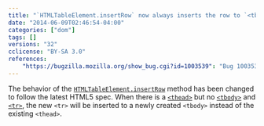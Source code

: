 ```yaml
---
title: "`HTMLTableElement.insertRow` now always inserts the row to `<tbody>`"
date: "2014-06-09T02:46:54-04:00"
categories: ["dom"]
tags: []
versions: "32"
cclicense: "BY-SA 3.0"
references:
    "https://bugzilla.mozilla.org/show_bug.cgi?id=1003539": "Bug 1003539 – HTMLTableElement.insertRow doesn\'t insert the row at the right place when table has a thead or tfoot, no tbody, and no rows"
---
```

The behavior of the [`HTMLTableElement.insertRow`](https://developer.mozilla.org/en-US/docs/Web/API/HTMLTableElement.insertRow) method has been changed to follow the latest HTML5 spec. When there is a [`<thead>`](https://developer.mozilla.org/en-US/docs/Web/HTML/Element/thead) but no [`<tbody>`](https://developer.mozilla.org/en-US/docs/Web/HTML/Element/tbody) and [`<tr>`](https://developer.mozilla.org/en-US/docs/Web/HTML/Element/tr), the new `<tr>` will be inserted to a newly created `<tbody>` instead of the existing `<thead>`.
